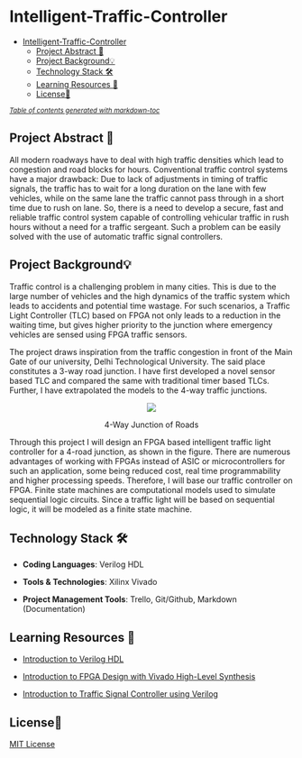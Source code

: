 # Intelligent-Traffic-Controller
- [Intelligent-Traffic-Controller](#intelligent-traffic-controller)
  * [Project Abstract 🙋](#project-abstract---)
  * [Project Background💡](#project-background--)
  * [Technology Stack 🛠️](#technology-stack----)
  * [Learning Resources 🧰](#learning-resources---)
  * [License📜](#license--)

<small><i><a href='http://ecotrust-canada.github.io/markdown-toc/'>Table of contents generated with markdown-toc</a></i></small>
## Project Abstract 🙋
All modern roadways have to deal with high traffic densities which lead to congestion and road blocks for hours. Conventional traffic control systems have a major drawback: Due to lack of adjustments in timing of traffic signals, the traffic has to wait for a long duration on the lane with few vehicles, while on the same lane the traffic cannot pass through in a short time due to rush on lane. So, there is a need to develop a secure, fast and reliable traffic control system capable of controlling vehicular traffic in rush hours without a need for a traffic sergeant.
Such a problem can be easily solved with the use of automatic traffic signal controllers.

## Project Background💡
Traffic control is a challenging problem in many cities. This is due to the large number of vehicles and the high dynamics of the traffic system which leads to accidents and potential time wastage. For such scenarios, a Traffic Light Controller (TLC) based on FPGA not only leads to a reduction in the waiting time, but gives higher priority to the junction where emergency vehicles are sensed using FPGA traffic sensors.  

The project draws inspiration from the traffic congestion in front of the Main Gate of our university, Delhi Technological University. The said place constitutes a 3-way road junction. I have first developed a novel sensor based TLC and compared the same with traditional timer based TLCs. Further, I have extrapolated the models to the 4-way traffic junctions.

<div align="center">
<img src="https://user-images.githubusercontent.com/72864182/120063360-72d96d00-c084-11eb-8217-fd09306ea7e9.png" >
<p>4-Way Junction of Roads</p>
</div>

Through this project I will design an FPGA based intelligent traffic light controller for a 4-road junction, as shown in the figure. 
There are numerous advantages of working with FPGAs instead of ASIC or microcontrollers for such an application, some being reduced cost, real time programmability and higher processing speeds. Therefore, I will base our traffic controller on FPGA. 
Finite state machines are computational models used to simulate sequential logic circuits. Since a traffic light will be based on sequential logic, it will be modeled as a finite state machine.

## Technology Stack 🛠️
- **Coding Languages**: Verilog HDL

- **Tools & Technologies**: Xilinx Vivado

- **Project Management Tools**: Trello, Git/Github, Markdown (Documentation)

## Learning Resources 🧰

-   [Introduction to Verilog HDL](https://www.tutorialspoint.com/vlsi_design/vlsi_design_verilog_introduction.htm)
    
-   [Introduction to FPGA Design with Vivado High-Level Synthesis](https://www.xilinx.com/support/documentation/sw_manuals/ug998-vivado-intro-fpga-design-hls.pdf)
    
-   [Introduction to Traffic Signal Controller using Verilog](https://vlsicoding.blogspot.com/2013/11/verilog-code-for-traffic-light-control.html)

## License📜

[MIT License](https://github.com/HarshCasper/AllNotes/blob/main/LICENSE)
